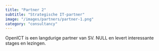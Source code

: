 ```yaml
---
title: "Partner 2"
subtitle: "Strategische IT-partner"
image: "/images/partners/partner-1.png"
category: "consultancy"
---
```


OpenICT is een langdurige partner van SV. NULL en levert interessante stages en lezingen.